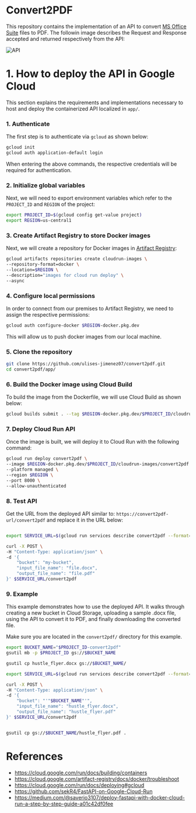 # Convert2PDF

This repository contains the implementation of an API to convert [MS Office Suite](https://apps.microsoft.com/detail/9mwk7rn11c5z?cid=majornelson) files to PDF. The followin image describes the Request and Response accepted and returned respectively from the API:

![API](img/c2p.jpg)


# 1. How to deploy the API in Google Cloud
This section explains the requirements and implementations necessary to host and deploy the containerized API localized in `app/`.

### 1. Authenticate

The first step is to authenticate via `gcloud` as shown below:

```bash
gcloud init
gcloud auth application-default login
```

When entering the above commands, the respective credentials will be required for authentication.

### 2. Initialize global variables

Next, we will need to export environment variables which refer to the `PROJECT_ID` and `REGION` of the project:

```bash
export PROJECT_ID=$(gcloud config get-value project)
export REGION=us-central1
```

### 3. Create Artifact Registry to store Docker images

Next, we will create a repository for Docker images in [Artifact Registry](https://cloud.google.com/artifact-registry):

```bash
gcloud artifacts repositories create cloudrun-images \
--repository-format=docker \
--location=$REGION \
--description="images for cloud run deploy" \
--async
```

### 4. Configure local permissions

In order to connect from our premises to Artifact Registry, we need to assign the respective permissions:

```bash
gcloud auth configure-docker $REGION-docker.pkg.dev
```

This will allow us to push docker images from our local machine.
### 5. Clone the repository

```bash
git clone https://github.com/ulises-jimenez07/convert2pdf.git
cd convert2pdf/app/
```
### 6. Build the Docker image using Cloud Build

To build the image from the Dockerfile, we will use Cloud Build as shown below:

```bash
gcloud builds submit . --tag $REGION-docker.pkg.dev/$PROJECT_ID/cloudrun-images/convert2pdf:latest
```

### 7. Deploy Cloud Run API

Once the image is built, we will deploy it to Cloud Run with the following command:

```bash
gcloud run deploy convert2pdf \
--image $REGION-docker.pkg.dev/$PROJECT_ID/cloudrun-images/convert2pdf \
--platform managed \
--region $REGION \
--port 8000 \
--allow-unauthenticated 
```

### 8. Test API

Get the URL from the deployed API similar to:  `https://convert2pdf-url/convert2pdf` and replace it in the URL below:

```bash

export SERVICE_URL=$(gcloud run services describe convert2pdf --format='value(status.url)' --region=$REGION)

curl -X POST \
-H "Content-Type: application/json" \
-d '{
    "bucket": "my-bucket",
    "input_file_name": "file.docx",
    "output_file_name": "file.pdf" 
}' $SERVICE_URL/convert2pdf
```

### 9. Example

This example demonstrates how to use the deployed API. It walks through creating a new bucket in Cloud Storage, uploading a sample .docx file, using the API to convert it to PDF, and finally downloading the converted file.

Make sure you are located in the `convert2pdf/` directory for this example.

```bash
export BUCKET_NAME="$PROJECT_ID-convert2pdf"
gsutil mb -p $PROJECT_ID gs://$BUCKET_NAME

gsutil cp hustle_flyer.docx gs://$BUCKET_NAME/

export SERVICE_URL=$(gcloud run services describe convert2pdf --format='value(status.url)' --region=$REGION)

curl -X POST \
-H "Content-Type: application/json" \
-d '{
    "bucket": "'"$BUCKET_NAME"'",
    "input_file_name": "hustle_flyer.docx",
    "output_file_name": "hustle_flyer.pdf" 
}' $SERVICE_URL/convert2pdf


gsutil cp gs://$BUCKET_NAME/hustle_flyer.pdf .
```

# References
- https://cloud.google.com/run/docs/building/containers
- https://cloud.google.com/artifact-registry/docs/docker/troubleshoot
- https://cloud.google.com/run/docs/deploying#gcloud
- https://github.com/sekR4/FastAPI-on-Google-Cloud-Run
- https://medium.com/@saverio3107/deploy-fastapi-with-docker-cloud-run-a-step-by-step-guide-a01c42df0fee
